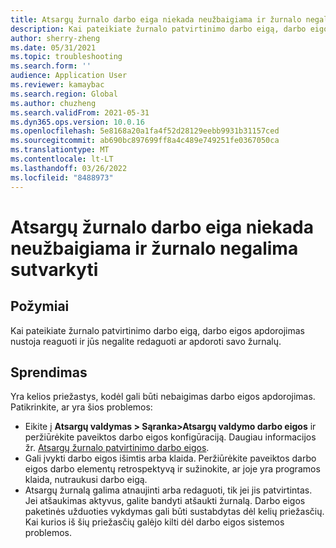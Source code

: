 ```yaml
---
title: Atsargų žurnalo darbo eiga niekada neužbaigiama ir žurnalo negalima sutvarkyti
description: Kai pateikiate žurnalo patvirtinimo darbo eigą, darbo eigos apdorojimas nustoja reaguoti ir jūs negalite redaguoti ar apdoroti savo žurnalų.
author: sherry-zheng
ms.date: 05/31/2021
ms.topic: troubleshooting
ms.search.form: ''
audience: Application User
ms.reviewer: kamaybac
ms.search.region: Global
ms.author: chuzheng
ms.search.validFrom: 2021-05-31
ms.dyn365.ops.version: 10.0.16
ms.openlocfilehash: 5e8168a20a1fa4f52d28129eebb9931b31157ced
ms.sourcegitcommit: ab690bc897699ff8a4c489e749251fe0367050ca
ms.translationtype: MT
ms.contentlocale: lt-LT
ms.lasthandoff: 03/26/2022
ms.locfileid: "8488973"
---
```

# <a name="inventory-journal-workflow-never-completes-and-the-journal-cant-be-processed"></a>Atsargų žurnalo darbo eiga niekada neužbaigiama ir žurnalo negalima sutvarkyti

## <a name="symptoms"></a>Požymiai

Kai pateikiate žurnalo patvirtinimo darbo eigą, darbo eigos apdorojimas nustoja reaguoti ir jūs negalite redaguoti ar apdoroti savo žurnalų.

## <a name="resolution"></a>Sprendimas

Yra kelios priežastys, kodėl gali būti nebaigimas darbo eigos apdorojimas. Patikrinkite, ar yra šios problemos:

- Eikite į **Atsargų valdymas &gt; Sąranka&gt;Atsargų valdymo darbo eigos** ir peržiūrėkite paveiktos darbo eigos konfigūraciją. Daugiau informacijos žr. [Atsargų žurnalo patvirtinimo darbo eigos](../../inventory/inventory-journal-workflow.md).
- Gali įvykti darbo eigos išimtis arba klaida. Peržiūrėkite paveiktos darbo eigos darbo elementų retrospektyvą ir sužinokite, ar joje yra programos klaida, nutraukusi darbo eigą.
- Atsargų žurnalą galima atnaujinti arba redaguoti, tik jei jis patvirtintas. Jei atšaukimas aktyvus, galite bandyti atšaukti žurnalą. Darbo eigos paketinės užduoties vykdymas gali būti sustabdytas dėl kelių priežasčių. Kai kurios iš šių priežasčių galėjo kilti dėl darbo eigos sistemos problemos.
